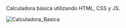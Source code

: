 ﻿Calculadora básica utilizando HTML, CSS y JS.



 ![Calculadora_Basica](https://user-images.githubusercontent.com/110069222/201227283-e90b8c7e-c3f3-4fec-aa97-910d375699f3.png)
